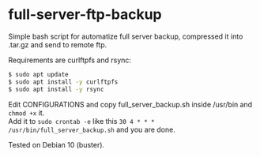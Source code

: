 # full-server-ftp-backup
Simple bash script for automatize full server backup, compressed it into .tar.gz and send to remote ftp.

Requirements are curlftpfs and rsync:
```bash
$ sudo apt update
$ sudo apt install -y curlftpfs
$ sudo apt install -y rsync
```
Edit CONFIGURATIONS and copy full_server_backup.sh inside /usr/bin and ```chmod +x``` it.  
Add it to ```sudo crontab -e``` like this ```30 4 * * * /usr/bin/full_server_backup.sh``` and you are done.

Tested on Debian 10 (buster).
